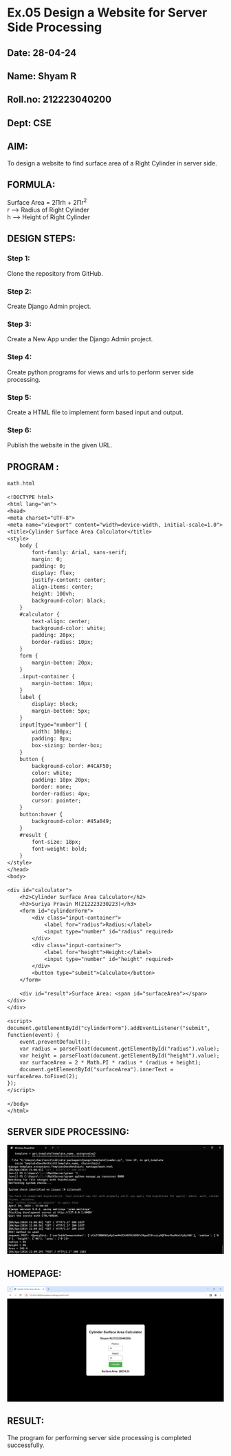 # Ex.05 Design a Website for Server Side Processing
## Date: 28-04-24
## Name: Shyam R
## Roll.no: 212223040200
## Dept: CSE
## AIM:
To design a website to find surface area of a Right Cylinder in server side.

## FORMULA:
Surface Area = 2Πrh + 2Πr<sup>2</sup>
<br>r --> Radius of Right Cylinder
<br>h --> Height of Right Cylinder

## DESIGN STEPS:

### Step 1:
Clone the repository from GitHub.

### Step 2:
Create Django Admin project.

### Step 3:
Create a New App under the Django Admin project.

### Step 4:
Create python programs for views and urls to perform server side processing.

### Step 5:
Create a HTML file to implement form based input and output.

### Step 6:
Publish the website in the given URL.

## PROGRAM :
```
math.html

<!DOCTYPE html>
<html lang="en">
<head>
<meta charset="UTF-8">
<meta name="viewport" content="width=device-width, initial-scale=1.0">
<title>Cylinder Surface Area Calculator</title>
<style>
    body {
        font-family: Arial, sans-serif;
        margin: 0;
        padding: 0;
        display: flex;
        justify-content: center;
        align-items: center;
        height: 100vh;
        background-color: black;
    }
    #calculator {
        text-align: center;
        background-color: white;
        padding: 20px;
        border-radius: 10px;
    }
    form {
        margin-bottom: 20px;
    }
    .input-container {
        margin-bottom: 10px;
    }
    label {
        display: block;
        margin-bottom: 5px;
    }
    input[type="number"] {
        width: 100px;
        padding: 8px;
        box-sizing: border-box;
    }
    button {
        background-color: #4CAF50;
        color: white;
        padding: 10px 20px;
        border: none;
        border-radius: 4px;
        cursor: pointer;
    }
    button:hover {
        background-color: #45a049;
    }
    #result {
        font-size: 18px;
        font-weight: bold;
    }
</style>
</head>
<body>

<div id="calculator">
    <h2>Cylinder Surface Area Calculator</h2>
    <h3>Suriya Pravin M(212223230223)</h3>
    <form id="cylinderForm">
        <div class="input-container">
            <label for="radius">Radius:</label>
            <input type="number" id="radius" required>
        </div>
        <div class="input-container">
            <label for="height">Height:</label>
            <input type="number" id="height" required>
        </div>
        <button type="submit">Calculate</button>
    </form>

    <div id="result">Surface Area: <span id="surfaceArea"></span></div>
</div>

<script>
document.getElementById("cylinderForm").addEventListener("submit", function(event) {
    event.preventDefault();
    var radius = parseFloat(document.getElementById("radius").value);
    var height = parseFloat(document.getElementById("height").value);
    var surfaceArea = 2 * Math.PI * radius * (radius + height);
    document.getElementById("surfaceArea").innerText = surfaceArea.toFixed(2);
});
</script>

</body>
</html>

```


## SERVER SIDE PROCESSING:
![alt text](<Screenshot 2024-04-18 120618.png>)

## HOMEPAGE:
![alt text](<Screenshot 2024-05-08 161342.png>)

## RESULT:
The program for performing server side processing is completed successfully.
